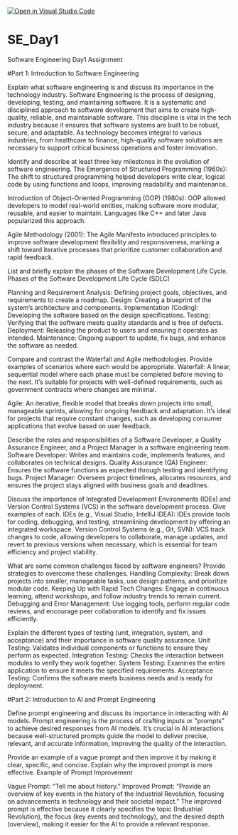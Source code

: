 [![Open in Visual Studio Code](https://classroom.github.com/assets/open-in-vscode-2e0aaae1b6195c2367325f4f02e2d04e9abb55f0b24a779b69b11b9e10269abc.svg)](https://classroom.github.com/online_ide?assignment_repo_id=16949706&assignment_repo_type=AssignmentRepo)
# SE_Day1
Software Engineering Day1 Assignment

#Part 1: Introduction to Software Engineering

Explain what software engineering is and discuss its importance in the technology industry.
Software Engineering is the process of designing, developing, testing, and maintaining software. It is a systematic and disciplined approach to software development that aims to create high-quality, reliable, and maintainable software.
This discipline is vital in the tech industry because it ensures that software systems are built to be robust, secure, and adaptable. As technology becomes integral to various industries, from healthcare to finance, high-quality software solutions are necessary to support critical business operations and foster innovation.

Identify and describe at least three key milestones in the evolution of software engineering.
The Emergence of Structured Programming (1960s): The shift to structured programming helped developers write clear, logical code by using functions and loops, improving readability and maintenance.

Introduction of Object-Oriented Programming (OOP) (1980s): OOP allowed developers to model real-world entities, making software more modular, reusable, and easier to maintain. Languages like C++ and later Java popularized this approach.

Agile Methodology (2001): The Agile Manifesto introduced principles to improve software development flexibility and responsiveness, marking a shift toward iterative processes that prioritize customer collaboration and rapid feedback.

List and briefly explain the phases of the Software Development Life Cycle.
Phases of the Software Development Life Cycle (SDLC)

Planning and Requirement Analysis: Defining project goals, objectives, and requirements to create a roadmap.
Design: Creating a blueprint of the system’s architecture and components.
Implementation (Coding): Developing the software based on the design specifications.
Testing: Verifying that the software meets quality standards and is free of defects.
Deployment: Releasing the product to users and ensuring it operates as intended.
Maintenance: Ongoing support to update, fix bugs, and enhance the software as needed.

Compare and contrast the Waterfall and Agile methodologies. Provide examples of scenarios where each would be appropriate.
Waterfall: A linear, sequential model where each phase must be completed before moving to the next. It’s suitable for projects with well-defined requirements, such as government contracts where changes are minimal.

Agile: An iterative, flexible model that breaks down projects into small, manageable sprints, allowing for ongoing feedback and adaptation. It’s ideal for projects that require constant changes, such as developing consumer applications that evolve based on user feedback.

Describe the roles and responsibilities of a Software Developer, a Quality Assurance Engineer, and a Project Manager in a software engineering team.
Software Developer: Writes and maintains code, implements features, and collaborates on technical designs.
Quality Assurance (QA) Engineer: Ensures the software functions as expected through testing and identifying bugs.
Project Manager: Oversees project timelines, allocates resources, and ensures the project stays aligned with business goals and deadlines.

Discuss the importance of Integrated Development Environments (IDEs) and Version Control Systems (VCS) in the software development process. Give examples of each.
IDEs (e.g., Visual Studio, IntelliJ IDEA): IDEs provide tools for coding, debugging, and testing, streamlining development by offering an integrated workspace.
Version Control Systems (e.g., Git, SVN): VCS track changes to code, allowing developers to collaborate, manage updates, and revert to previous versions when necessary, which is essential for team efficiency and project stability.

What are some common challenges faced by software engineers? Provide strategies to overcome these challenges.
Handling Complexity: Break down projects into smaller, manageable tasks, use design patterns, and prioritize modular code.
Keeping Up with Rapid Tech Changes: Engage in continuous learning, attend workshops, and follow industry trends to remain current.
Debugging and Error Management: Use logging tools, perform regular code reviews, and encourage peer collaboration to identify and fix issues efficiently.

Explain the different types of testing (unit, integration, system, and acceptance) and their importance in software quality assurance.
Unit Testing: Validates individual components or functions to ensure they perform as expected.
Integration Testing: Checks the interaction between modules to verify they work together.
System Testing: Examines the entire application to ensure it meets the specified requirements.
Acceptance Testing: Confirms the software meets business needs and is ready for deployment.

#Part 2: Introduction to AI and Prompt Engineering


Define prompt engineering and discuss its importance in interacting with AI models.
Prompt engineering is the process of crafting inputs or "prompts" to achieve desired responses from AI models. It’s crucial in AI interactions because well-structured prompts guide the model to deliver precise, relevant, and accurate information, improving the quality of the interaction.

Provide an example of a vague prompt and then improve it by making it clear, specific, and concise. Explain why the improved prompt is more effective.
Example of Prompt Improvement

Vague Prompt: “Tell me about history.”
Improved Prompt: “Provide an overview of key events in the history of the Industrial Revolution, focusing on advancements in technology and their societal impact.”
The improved prompt is effective because it clearly specifies the topic (Industrial Revolution), the focus (key events and technology), and the desired depth (overview), making it easier for the AI to provide a relevant response.
